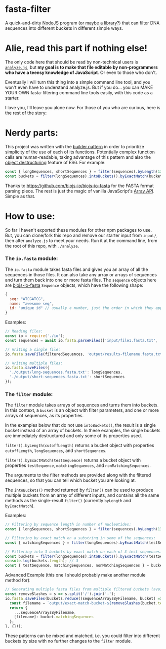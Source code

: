 fasta-filter
============

A quick-and-dirty [NodeJS](https://nodejs.org/en/) program (or [maybe a library?](https://en.wikipedia.org/wiki/Library_\(computing\))) that can filter DNA sequences into different buckets in different simple ways.

Alie, read this part if nothing else!
=====================================

The only code here that should be read by non-technical users is [`analyze.js`](https://github.com/mturley/fasta-filter/blob/master/js/analyze.js), but **my goal is to make that file editable by non-programmers who have a teensy knowledge of JavaScript**. Or even to those who don't.

Eventually I will turn this thing into a simple command line tool, and you won't even have to understand analyze.js. But if you do... you can MAKE YOUR OWN fasta-filtering command line tools easily, with this code as a starter.

I love you, I'll leave you alone now. For those of you who are curious, here is the rest of the story:


Nerdy parts:
============

This project was written with the [builder pattern](https://en.wikipedia.org/wiki/Builder_pattern) in order to prioritize simplicity of the use of each of its functions. Potentially complex function calls are human-readable, taking advantage of this pattern and also the [object destructuring](https://javascript.info/destructuring-assignment#object-destructuring) feature of ES6. For example:

```js
const { longSequences, shortSequences } = filter(sequences).byLength(1300);
const buckets = filter(longSequences).intoBuckets().byExactMatch(bucketTests);
```

Thanks to https://github.com/biojs-io/biojs-io-fasta for the FASTA format parsing piece.
The rest is just the magic of vanilla JavaScript's [Array API](https://developer.mozilla.org/en-US/docs/Web/JavaScript/Reference/Global_Objects/Array). Simple as that.


How to use:
===========

So far I haven't exported these modules for other npm packages to use. But,
you can clone/fork this repo and remove our starter input from `input/`, then
alter `analyze.js` to meet your needs. Run it at the command line, from the
root of this repo, with `./analyze`.

### The `io.fasta` module:
The `io.fasta` module takes fasta files and gives you an array of all the sequences in those files.
It can also take any array or arrays of sequences and turn them back into one or more fasta files.
The `sequence` objects here are [biojs-io-fasta](https://github.com/biojs-io/biojs-io-fasta) `Sequence` objects, which have the following shape:
```js
{
  seq: "ATCGATCG",
  name: "awesome seq",
  id: "unique id" // usually a number, just the order in which they appeared in the fasta file
}
```

Examples:
```js
// Reading files:
const io = require('./io');
const sequences = await io.fasta.parseFiles(['input/file1.fasta.txt', 'input/file2.fasta.txt']);

// Writing a single file:
io.fasta.saveFile(filteredSequences, 'output/results-filename.fasta.txt');

// Writing multiple files:
io.fasta.saveFiles({
  './output/long-sequences.fasta.txt': longSequences,
  './output/short-sequences.fasta.txt': shortSequences
});
```

### The `filter` module:
The `filter` module takes arrays of sequences and turns them into buckets.
In this context, a `bucket` is an object with filter parameters, and one or more arrays of sequences, as its properties.

In the examples below that do not use `intoBuckets()`, the result is a single bucket instead of an array of buckets. In these examples, the single buckets are immediately destructured and only some of its properties used.

`filter().byLength(cutoffLength)` returns a bucket object with properties `cutoffLength`, `longSequences`, and `shortSequences`.

`filter().byExactMatch(testSequence)` returns a bucket object with properties `testSequence`, `matchingSequences`, and `nonMatchingSequences`.

The arguments to the filter methods are provided along with the filtered sequences, so that you can tell which bucket you are looking at.

The `intoBuckets()` method returned by `filter()` can be used to produce multiple buckets from an array of different inputs, and contains all the same methods as the single-result `filter()` (currently `byLength` and `byExactMatch`).

Examples:
```js
// Filtering by sequence length in number of nucleotides:
const { longSequences, shortSequences } = filter(sequences).byLength(1300);

// Filtering by exact match on a substring in some of the sequences:
const { matchingSequences } = filter(longSequences).byExactMatch(testSequence);

// Filtering into 3 buckets by exact match on each of 3 test sequences:
const buckets = filter(longSequences).intoBuckets().byExactMatch(testSequencesArray);
console.log(buckets.length); // 3
const { testSequence, matchingSequences, nonMatchingSequences } = buckets[2];
```

Advanced Example (this one I should probably make another module method for):
```js
// Generating multiple fasta files from multiple filtered buckets (avoiding slashes in filenames):
const removeSlashes = s => s.split('/').join('-');
io.fasta.saveFiles(buckets.reduce((sequenceArraysByFilename, bucket) => {
  const filename = `output/exact-match-bucket-${removeSlashes(bucket.testSequence.name)}.fasta.txt`;
  return {
    ...sequenceArraysByFilename,
    [filename]: bucket.matchingSequences
  };
}, {}));
```

These patterns can be mixed and matched, i.e. you could filter into different buckets by size with no further changes to the `filter` module.
